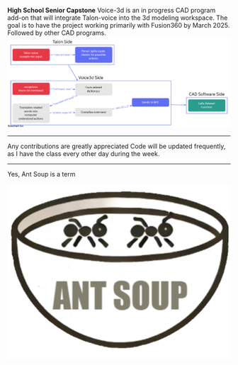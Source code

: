 **High School Senior Capstone**
Voice-3d is an in progress CAD program add-on that will integrate Talon-voice into the 3d modeling workspace. The goal is to have the project working primarily with Fusion360 by March 2025. Followed by other CAD programs.
![screenshot](Flowchart.png)
___
Any contributions are greatly appreciated
Code will be updated frequently, as I have the class every other day during the week.
___
Yes, Ant Soup is a term

![screenshot](Ant_Soup.jpg)
